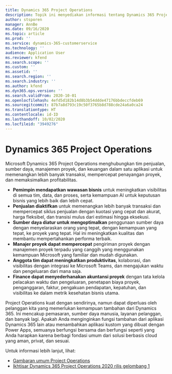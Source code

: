 ```yaml
---
title: Dynamics 365 Project Operations
description: Topik ini menyediakan informasi tentang Dynamics 365 Project operations.
author: stsporen
manager: AnnBe
ms.date: 09/16/2020
ms.topic: article
ms.prod: ''
ms.service: dynamics-365-customerservice
ms.technology: ''
audience: Application User
ms.reviewer: kfend
ms.search.scope: ''
ms.custom: ''
ms.assetid: ''
ms.search.region: ''
ms.search.industry: ''
ms.author: kfend
ms.dyn365.ops.version: ''
ms.search.validFrom: 2020-10-01
ms.openlocfilehash: 4efd5d182b14d8b3b54ddde47176bbdeccfdeb69
ms.sourcegitcommit: 87b7a8d793c19c50f3765b8d788cde24a6a0ca24
ms.translationtype: HT
ms.contentlocale: id-ID
ms.lasthandoff: 10/02/2020
ms.locfileid: "3949276"
---
```

# <a name="dynamics-365-project-operations"></a>Dynamics 365 Project Operations

Microsoft Dynamics 365 Project Operations menghubungkan tim penjualan, sumber daya, manajemen proyek, dan keuangan dalam satu aplikasi untuk memenangkan lebih banyak transaksi, mempercepat penayangan proyek, dan memaksimalkan profitabilitas.

-   **Pemimpin mendapatkan wawasan bisnis** untuk meningkatkan visibilitas di semua tim, data, dan proses, serta kemampuan AI untuk keputusan bisnis yang lebih baik dan lebih cepat.
-   **Penjualan diaktifkan** untuk memenangkan lebih banyak transaksi dan mempercepat siklus penjualan dengan kuotasi yang cepat dan akurat, harga fleksibel, dan transisi mulus dari estimasi hingga eksekusi.
-   **Sumber daya diatur untuk mengoptimalkan** penggunaan sumber daya dengan menyelaraskan orang yang tepat, dengan kemampuan yang tepat, ke proyek yang tepat. Hal ini meningkatkan kualitas dan membantu mempertahankan performa terbaik.
-   **Manajer proyek dapat mempercepat** pengiriman proyek dengan manajemen proyek terpadu yang canggih yang menggunakan kemampuan Microsoft yang familiar dan mudah digunakan.
-   **Anggota tim dapat meningkatkan produktivitas**, kolaborasi, dan visibilitas dengan integrasi ke Microsoft Teams, dan mengajukan waktu dan pengeluaran dari mana saja.
-   **Finance dapat menyederhanakan akuntansi proyek** dengan tata kelola pelacakan waktu dan pengeluaran, penetapan biaya proyek, penganggaran, faktur, pengakuan pendapatan, kepatuhan, dan visibilitas ke dalam metrik kesehatan bisnis utama.

Project Operations kuat dengan sendirinya, namun dapat diperluas oleh pelanggan kita yang memerlukan kemampuan tambahan dari Dynamics 365. Ini mencakup pemasaran, sumber daya manusia, layanan pelanggan, dan banyak lagi. Apakah Anda menginginkan fungsi tambahan dari aplikasi Dynamics 365 lain atau menambahkan aplikasi kustom yang dibuat dengan Power Apps, semuanya berfungsi bersama dan berfungsi seperti yang Anda harapkan karena berbagi fondasi umum dari solusi berbasis cloud yang aman, privat, dan sesuai.

Untuk informasi lebih lanjut, lihat:

- [Gambaran umum Project Operations](https://dynamics.microsoft.com/en-us/project-operations/overview/)
- [Ikhtisar Dynamics 365 Project Operations 2020 rilis gelombang 1](https://docs.microsoft.com/dynamics365-release-plan/2020wave1/dynamics365-project-operations/)

